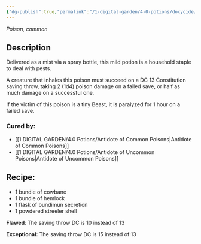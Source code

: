 ```yaml
---
{"dg-publish":true,"permalink":"/1-digital-garden/4-0-potions/doxycide/","tags":["potion","yr2","common"]}
---
```


*Poison, common* 

## Description

Delivered as a mist via a spray bottle, this mild potion is a household staple to deal with pests. 

A creature that inhales this poison must succeed on a DC 13 Constitution saving throw, taking 2 (1d4) poison damage on a failed save, or half as much damage on a successful one.

If the victim of this poison is a tiny Beast, it is paralyzed for 1 hour on a failed save.

### Cured by: 
- [[1 DIGITAL GARDEN/4.0 Potions/Antidote of Common Poisons\|Antidote of Common Poisons]]
- [[1 DIGITAL GARDEN/4.0 Potions/Antidote of Uncommon Poisons\|Antidote of Uncommon Poisons]]

## Recipe:

* 1 bundle of cowbane
* 1 bundle of hemlock
* 1 flask of bundimun secretion
* 1 powdered streeler shell

**Flawed**:
The saving throw DC is 10 instead of 13

**Exceptional:** 
The saving throw DC is 15 instead of 13